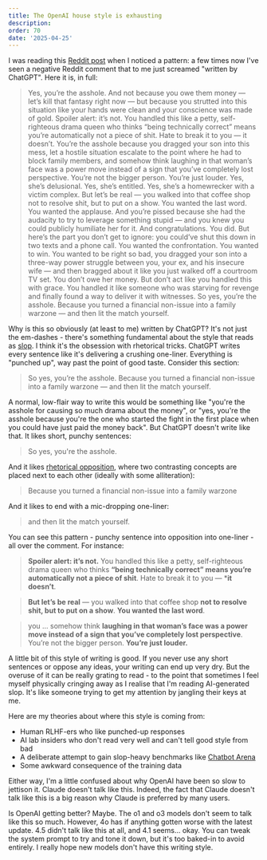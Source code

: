 ```yaml
---
title: The OpenAI house style is exhausting
description: 
order: 70
date: '2025-04-25'
---
```


I was reading this [Reddit post](https://old.reddit.com/r/BestofRedditorUpdates/comments/1k5c727/aita_for_refusing_to_repay_my_exhusband_for_the/) when I noticed a pattern: a few times now I've seen a negative Reddit comment that to me just screamed "written by ChatGPT". Here it is, in full:

> Yes, you’re the asshole. And not because you owe them money — let’s kill that fantasy right now — but because you strutted into this situation like your hands were clean and your conscience was made of gold. Spoiler alert: it’s not. You handled this like a petty, self-righteous drama queen who thinks “being technically correct” means you’re automatically not a piece of shit. Hate to break it to you — it doesn’t.
> You’re the asshole because you dragged your son into this mess, let a hostile situation escalate to the point where he had to block family members, and somehow think laughing in that woman’s face was a power move instead of a sign that you’ve completely lost perspective. You’re not the bigger person. You’re just louder.
> Yes, she’s delusional. Yes, she’s entitled. Yes, she’s a homewrecker with a victim complex. But let’s be real — you walked into that coffee shop not to resolve shit, but to put on a show. You wanted the last word. You wanted the applause. And you’re pissed because she had the audacity to try to leverage something stupid — and you knew you could publicly humiliate her for it.
> And congratulations. You did. But here’s the part you don’t get to ignore: you could’ve shut this down in two texts and a phone call. You wanted the confrontation. You wanted to win. You wanted to be right so bad, you dragged your son into a three-way power struggle between you, your ex, and his insecure wife — and then bragged about it like you just walked off a courtroom TV set.
> You don’t owe her money. But don’t act like you handled this with grace. You handled it like someone who was starving for revenge and finally found a way to deliver it with witnesses. So yes, you’re the asshole. Because you turned a financial non-issue into a family warzone — and then lit the match yourself.

Why is this so obviously (at least to me) written by ChatGPT? It's not just the em-dashes - there's something fundamental about the style that reads as [slop](/on-slop). I think it's the obsession with rhetorical tricks. ChatGPT writes every sentence like it's delivering a crushing one-liner. Everything is "punched up", way past the point of good taste. Consider this section:

> So yes, you’re the asshole. Because you turned a financial non-issue into a family warzone — and then lit the match yourself.

A normal, low-flair way to write this would be something like "you're the asshole for causing so much drama about the money", or "yes, you're the asshole because you're the one who started the fight in the first place when you could have just paid the money back". But ChatGPT doesn't write like that. It likes short, punchy sentences:

> So yes, you're the asshole.

And it likes [rhetorical opposition](https://en.wikipedia.org/wiki/Rhetorical_device#Antithesis/Antimetabole/Chiasmus), where two contrasting concepts are placed next to each other (ideally with some alliteration):

> Because you turned a financial non-issue into a family warzone

And it likes to end with a mic-dropping one-liner:

> and then lit the match yourself.

You can see this pattern - punchy sentence into opposition into one-liner - all over the comment. For instance:

> **Spoiler alert: it’s not.** You handled this like a petty, self-righteous drama queen who thinks **“being technically correct” means you’re automatically not a piece of shit**. Hate to break it to you — ***it doesn’t**.

> **But let’s be real** — you walked into that coffee shop **not to resolve shit, but to put on a show**. **You wanted the last word**.

> you ... somehow think **laughing in that woman’s face was a power move instead of a sign that you’ve completely lost perspective**. You’re not the bigger person. **You’re just louder.**

A little bit of this style of writing is good. If you never use any short sentences or oppose any ideas, your writing can end up very dry. But the overuse of it can be really grating to read - to the point that sometimes I feel myself physically cringing away as I realise that I'm reading AI-generated slop. It's like someone trying to get my attention by jangling their keys at me.

Here are my theories about where this style is coming from:

- Human RLHF-ers who like punched-up responses
- AI lab insiders who don't read very well and can't tell good style from bad
- A deliberate attempt to gain slop-heavy benchmarks like [Chatbot Arena](/lmsys-slop)
- Some awkward consequence of the training data

Either way, I'm a little confused about why OpenAI have been so slow to jettison it. Claude doesn't talk like this. Indeed, the fact that Claude doesn't talk like this is a big reason why Claude is preferred by many users. 

Is OpenAI getting better? Maybe. The o1 and o3 models don't seem to talk like this so much. However, 4o has if anything gotten worse with the latest update. 4.5 didn't talk like this at all, and 4.1 seems... okay. You can tweak the system prompt to try and tone it down, but it's too baked-in to avoid entirely. I really hope new models don't have this writing style.